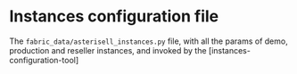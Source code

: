 # Instances configuration file

The ``fabric_data/asterisell_instances.py`` file, with all the params of demo, production and reseller instances, and invoked by the [instances-configuration-tool]


